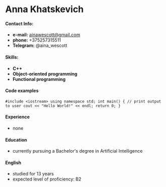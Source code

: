﻿# Anna Khatskevich
#### Contact Info:
* __e-mail:__ ainawescott@gmail.com
* __phone:__ +375257315511
* __Telegram:__ @aina_wescott

#### Skills:
* __C++__
* __Object-oriented programming__
* __Functional programming__

#### Code examples
`#include <iostream>
using namespace std;
int main()
{
  // print output to user
  cout << "Hello World!" << endl;
  return 0;
}`
#### Experience
* none

#### Education
* currently pursuing a Bachelor's degree in Artificial Intelligence

#### English
* studied for 13 years 
* expected level of proficiency: B2